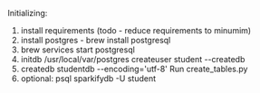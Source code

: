 Initializing:

1) install requirements (todo - reduce requirements to minumim)
2) install postgres - brew install postgresql
3) brew services start postgresql
4) initdb /usr/local/var/postgres
   createuser student --createdb 
5) createdb studentdb --encoding='utf-8'
   Run create_tables.py
6) optional: psql sparkifydb -U student
